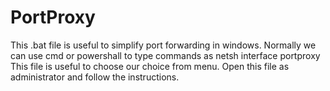# PortProxy

This .bat file is useful to simplify port forwarding in windows. Normally we can use cmd or powershall to type commands as 
      netsh interface portproxy 
This file is useful to choose our choice from menu. Open this file as administrator and follow the instructions.

